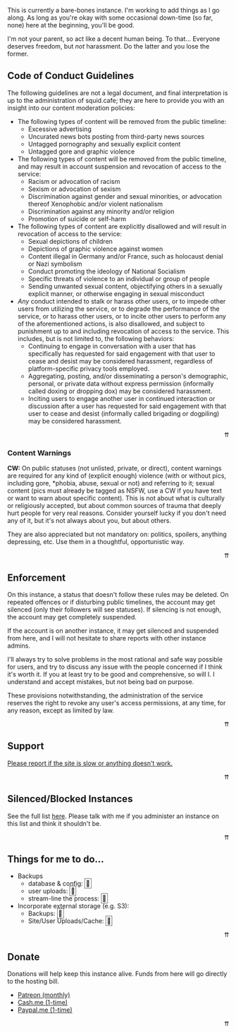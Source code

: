 This is currently a bare-bones instance. I'm working to add things as I go along. As long as you're okay with some occasional down-time (so far, none) here at the beginning, you'll be good.

I'm not your parent, so act like a decent human being. To that... Everyone deserves freedom, but <em>not</em> harassment. Do the latter and you lose the former.

<!--TOC --> 

## Code of Conduct Guidelines
	
The following guidelines are not a legal document, and final interpretation is up to the administration of squid.cafe; they are here to provide you with an insight into our content moderation policies:

* The following types of content will be removed from the public timeline:
	* Excessive advertising
	* Uncurated news bots posting from third-party news sources
	* Untagged pornography and sexually explicit content
	* Untagged gore and graphic violence
* The following types of content will be removed from the public timeline, and may result in account suspension and revocation of access to the service:
	* Racism or advocation of racism
	* Sexism or advocation of sexism
	* Discrimination against gender and sexual minorities, or advocation thereof Xenophobic and/or violent nationalism
	* Discrimination against any minority and/or religion
	* Promotion of suicide or self-harm
* The following types of content are explicitly disallowed and will result in revocation of access to the service:
	* Sexual depictions of children
	* Depictions of graphic violence against women
	* Content illegal in Germany and/or France, such as holocaust denial or Nazi symbolism
	* Conduct promoting the ideology of National Socialism
	* Specific threats of violence to an individual or group of people
	* Sending unwanted sexual content, objectifying others in a sexually explicit manner, or otherwise engaging in sexual misconduct
* _Any_ conduct intended to stalk or harass other users, or to impede other users from utilizing the service, or to degrade the performance of the service, or to harass other users, or to incite other users to perform any of the aforementioned actions, is also disallowed, and subject to punishment up to and including revocation of access to the service. This includes, but is not limited to, the following behaviors:
 	* Continuing to engage in conversation with a user that has specifically has requested for said engagement with that user to cease and desist may be considered harassment, regardless of platform-specific privacy tools employed.</li>
	* Aggregating, posting, and/or disseminating a person's demographic, personal, or private data without express permission (informally called doxing or dropping dox) may be considered harassment.</li>
	* Inciting users to engage another user in continued interaction or discussion after a user has requested for said engagement with that user to cease and desist (informally called brigading or dogpiling) may be considered harassment.</li>

<div style="text-align:right;">
<a style="text-decoration: none;" href="#top">&uuarr;</a>
</div>

### Content Warnings
**CW:** On public statuses (not unlisted, private, or direct), content warnings are required for any kind of (explicit enough) violence (with or without pics, including gore, *phobia, abuse, sexual or not) and referring to it; sexual content (pics must already be tagged as NSFW, use a CW if you have text or want to warn about specific content). This is not about what is culturally or religiously accepted, but about common sources of trauma that deeply hurt people for very real reasons. Consider yourself lucky if you don't need any of it, but it's not always about you, but about others.</p>

They are also appreciated but not mandatory on: politics, spoilers, anything depressing, etc. Use them in a thoughtful, opportunistic way.

<div style="text-align:right;">
<a style="text-decoration: none;" href="#top">&uuarr;</a>
</div>

## Enforcement
	
On this instance, a status that doesn't follow these rules may be deleted. On repeated offences or if disturbing public timelines, the account may get silenced (only their followers will see statuses). If silencing is not enough, the account may get completely suspended.
	
If the account is on another instance, it may get silenced and suspended from here, and I will not hesitate to share reports with other instance admins.
	
I'll always try to solve problems in the most rational and safe way possible for users, and try to discuss any issue with the people concerned if I think it's worth it. If you at least try to be good and comprehensive, so will I. I understand and accept mistakes, but not being bad on purpose.
	
These provisions notwithstanding, the administration of the service reserves the right to revoke any user's access permissions, at any time, for any reason, except as limited by law.
	
<div style="text-align:right;">
<a style="text-decoration: none;" href="#top">&uuarr;</a>
</div>

## Support 
	
<a href="https://github.com/chigh/squid_cafe/issues">Please report if the site is slow or anything doesn't work.</a></p>

<div style="text-align:right;">
<a style="text-decoration: none;" href="#top">&uuarr;</a>
</div>

## Silenced/Blocked Instances

See the full list <a href="https://github.com/chigh/squid_cafe/tree/master/blocked-instances">here</a>. Please talk with me if you administer an instance on this list and think it shouldn't be.

<div style="text-align:right;">
<a style="text-decoration: none;" href="#top">&uuarr;</a>
</div>

## Things for me to do...

* Backups
	* database &amp; config: <span style="border: 1px solid #666;padding:2px">🦑</span>
	* user uploads: <span style="border: 1px solid #666;padding:2px;">🦑</span>
	* stream-line the process: <span style="border: 1px solid #666;padding:2px;">🔧</span>
* Incorporate external storage (e.g. S3): 
	* Backups: <span style="border: 1px solid #666;padding:2px;">🦑</span>
	* Site/User Uploads/Cache: <span style="border: 1px solid #666;padding:2px;">🔧</span>

<div style="text-align:right;">
<a style="text-decoration: none;" href="#top">&uuarr;</a>
</div>

## Donate

Donations will help keep this instance alive. Funds from here will go directly to the hosting bill.</p>

* [Patreon (monthly)](https://patreon.com/chigh)
* [Cash.me (1-time)](https://cash.me/tchigh)
* [Paypal.me (1-time)](https://paypal.me/chigh)

<div style="text-align:right;">
<a style="text-decoration: none;" href="#top">&uuarr;</a>
</div>